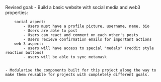 Revised goal:
    - Build a basic website with social media and web3 properties:

        social aspect:
            - Users must have a profile picture, username, name, bio
            - Users are able to post
            - Users can react and comment on each other's posts
            - Users recieve confirmation emails for important actions
        web 3 aspect:
            - users will have access to special "medals" (reddit style reaction buttons)
            - users will be able to sync metamask


    - Modularise the components built for this project along the way to make them reusable for projects with completely different goals.


